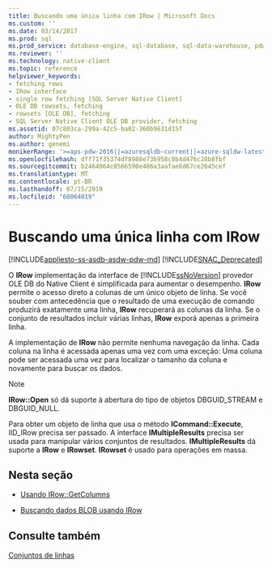 ```yaml
---
title: Buscando uma única linha com IRow | Microsoft Docs
ms.custom: ''
ms.date: 03/14/2017
ms.prod: sql
ms.prod_service: database-engine, sql-database, sql-data-warehouse, pdw
ms.reviewer: ''
ms.technology: native-client
ms.topic: reference
helpviewer_keywords:
- fetching rows
- IRow interface
- single row fetching [SQL Server Native Client]
- OLE DB rowsets, fetching
- rowsets [OLE DB], fetching
- SQL Server Native Client OLE DB provider, fetching
ms.assetid: 07c803ca-299a-42c5-ba02-360b9631d15f
author: MightyPen
ms.author: genemi
monikerRange: '>=aps-pdw-2016||=azuresqldb-current||=azure-sqldw-latest||>=sql-server-2016||=sqlallproducts-allversions||>=sql-server-linux-2017||=azuresqldb-mi-current'
ms.openlocfilehash: dff71f35374df8988e73b958c8b4d476c28b8fbf
ms.sourcegitcommit: b2464064c0566590e486a3aafae6d67ce2645cef
ms.translationtype: MT
ms.contentlocale: pt-BR
ms.lasthandoff: 07/15/2019
ms.locfileid: "68064019"
---
```

# <a name="fetching-a-single-row-with-irow"></a>Buscando uma única linha com IRow
[!INCLUDE[appliesto-ss-asdb-asdw-pdw-md](../../includes/appliesto-ss-asdb-asdw-pdw-md.md)]
[!INCLUDE[SNAC_Deprecated](../../includes/snac-deprecated.md)]

  O **IRow** implementação da interface de [!INCLUDE[ssNoVersion](../../includes/ssnoversion-md.md)] provedor OLE DB do Native Client é simplificada para aumentar o desempenho. **IRow** permite o acesso direto a colunas de um único objeto de linha. Se você souber com antecedência que o resultado de uma execução de comando produzirá exatamente uma linha, **IRow** recuperará as colunas da linha. Se o conjunto de resultados incluir várias linhas, **IRow** exporá apenas a primeira linha.  
  
 A implementação de **IRow** não permite nenhuma navegação da linha. Cada coluna na linha é acessada apenas uma vez com uma exceção: Uma coluna pode ser acessada uma vez para localizar o tamanho da coluna e novamente para buscar os dados.  
  
> [!NOTE]  
>  **IRow::Open** só dá suporte à abertura do tipo de objetos DBGUID_STREAM e DBGUID_NULL.  
  
 Para obter um objeto de linha que usa o método **ICommand::Execute**, IID_IRow precisa ser passado. A interface **IMultipleResults** precisa ser usada para manipular vários conjuntos de resultados. **IMultipleResults** dá suporte a **IRow** e **IRowset**. **IRowset** é usado para operações em massa.  
  
## <a name="in-this-section"></a>Nesta seção  
  
-   [Usando IRow::GetColumns](../../relational-databases/native-client-ole-db-rowsets/using-irow-getcolumns.md)  
  
-   [Buscando dados BLOB usando IRow](https://msdn.microsoft.com/library/badbd6ac-20aa-4891-a14f-48d38e7f30de)  
  
## <a name="see-also"></a>Consulte também  
 [Conjuntos de linhas](../../relational-databases/native-client-ole-db-rowsets/rowsets.md)  
  
  
